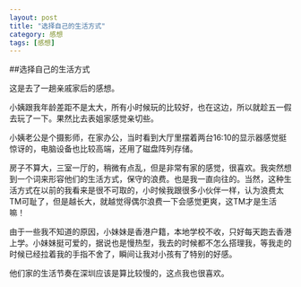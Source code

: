 ```yaml
---
layout: post
title: "选择自己的生活方式"
category: 感想
tags: [感想]
---
```


##选择自己的生活方式

这是去了一趟亲戚家后的感想。

小姨跟我年龄差距不是太大，所有小时候玩的比较好，也在这边，所以就趁五一假去玩了一下。果然比去表姐家感觉亲切些。

小姨老公是个摄影师，在家办公，当时看到大厅里摆着两台16:10的显示器感觉挺惊讶的，电脑设备也比较高端，还用了磁盘阵列存储。

房子不算大，三室一厅的，稍微有点乱，但是非常有家的感觉，很喜欢。我突然想到一个词来形容他们的生活方式，保守的浪费。也是我一直向往的。当然，这种生活方式在以前的我看来是很不可取的，小时候我跟很多小伙伴一样，认为浪费太TM可耻了，但是越长大，就越觉得偶尔浪费一下会感觉更爽，这TM才是生活嘛！

由于一些我不知道的原因，小妹妹是香港户籍，本地学校不收，只好每天跑去香港上学。小妹妹挺可爱的，据说也是慢热型，我去的时候都不怎么搭理我，等我走的时候已经拉着我的手指不舍了，瞬间让我对小孩有了特别的好感。

他们家的生活节奏在深圳应该是算比较慢的，这点我也很喜欢。